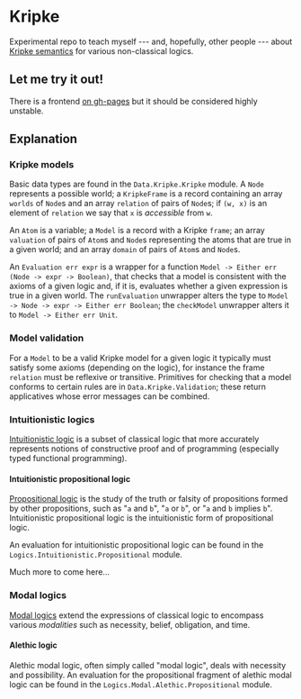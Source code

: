 # Kripke

Experimental repo to teach myself --- and, hopefully, other people --- about [Kripke semantics](https://en.wikipedia.org/wiki/Kripke_semantics) for various non-classical logics.

## Let me try it out!

There is a frontend [on gh-pages](http://www.harrisonrbrown.com/kripke/) but it should be considered highly unstable.

## Explanation

### Kripke models

Basic data types are found in the `Data.Kripke.Kripke` module. A `Node` represents a possible world; a `KripkeFrame` is a record containing an array `worlds` of `Node`s and an array `relation` of pairs of `Node`s; if `(w, x)` is an element of `relation` we say that `x` is _accessible_ from `w`.

An `Atom` is a variable; a `Model` is a record with a Kripke `frame`; an array `valuation` of pairs of `Atom`s and `Node`s representing the atoms that are true in a given world; and an array `domain` of pairs of `Atom`s and `Node`s.

An `Evaluation err expr` is a wrapper for a function `Model -> Either err (Node -> expr -> Boolean)`, that checks that a model is consistent with the axioms of a given logic and, if it is, evaluates whether a given expression is true in a given world. The `runEvaluation` unwrapper alters the type to `Model -> Node -> expr -> Either err Boolean`; the `checkModel` unwrapper alters it to `Model -> Either err Unit`.

### Model validation

For a `Model` to be a valid Kripke model for a given logic it typically must satisfy some axioms (depending on the logic), for instance the frame `relation` must be reflexive or transitive. Primitives for checking that a model conforms to certain rules are in `Data.Kripke.Validation`; these return applicatives whose error messages can be combined.

### Intuitionistic logics

[Intuitionistic logic](https://plato.stanford.edu/entries/logic-intuitionistic/) is a subset of classical logic that more accurately represents notions of constructive proof and of programming (especially typed functional programming). 

#### Intuitionistic propositional logic

[Propositional logic](https://en.wikipedia.org/wiki/Propositional_calculus) is the study of the truth or falsity of propositions formed by other propositions, such as "`a` and `b`", "`a` or `b`", or "`a` and `b` implies `b`". Intuitionistic propositional logic is the intuitionistic form of propositional logic.

An evaluation for intuitionistic propositional logic can be found in the `Logics.Intuitionistic.Propositional` module.

Much more to come here...

### Modal logics

[Modal logics](https://plato.stanford.edu/entries/logic-modal/) extend the expressions of classical logic to encompass various _modalities_ such as necessity, belief, obligation, and time.

#### Alethic logic

Alethic modal logic, often simply called "modal logic", deals with necessity and possibility. An evaluation for the propositional fragment of alethic modal logic can be found in the `Logics.Modal.Alethic.Propositional` module.